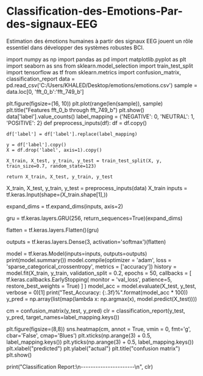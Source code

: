# Classification-des-Emotions-Par-des-signaux-EEG
Estimation des émotions humaines à partir des signaux EEG jouent un rôle essentiel dans développer des systèmes robustes BCI. 

import numpy as np
import pandas as pd
import matplotlib.pyplot as plt
import seaborn as sns
from sklearn.model_selection import train_test_split
import tensorflow as tf
from sklearn.metrics import confusion_matrix, classification_report
data = pd.read_csv('C:/Users/KHALED/Desktop/emotions/emotions.csv')
sample = data.loc[0, 'fft_0_b':'fft_749_b']

plt.figure(figsize=(16, 10))
plt.plot(range(len(sample)), sample)
plt.title("Features fft_0_b through fft_749_b")
plt.show()
data['label'].value_counts()
label_mapping = {'NEGATIVE': 0, 'NEUTRAL': 1, 'POSITIVE': 2}
def preprocess_inputs(df):
    df = df.copy()
    
    df['label'] = df['label'].replace(label_mapping)
    
    y = df['label'].copy()
    X = df.drop('label', axis=1).copy()
    
    X_train, X_test, y_train, y_test = train_test_split(X, y, train_size=0.7, random_state=123)
    
    return X_train, X_test, y_train, y_test
X_train, X_test, y_train, y_test = preprocess_inputs(data)
X_train
inputs = tf.keras.Input(shape=(X_train.shape[1],))

expand_dims = tf.expand_dims(inputs, axis=2)

gru = tf.keras.layers.GRU(256, return_sequences=True)(expand_dims)

flatten = tf.keras.layers.Flatten()(gru)

outputs = tf.keras.layers.Dense(3, activation='softmax')(flatten)


model = tf.keras.Model(inputs=inputs, outputs=outputs)
print(model.summary())
model.compile(optimizer = 'adam',
             loss = 'sparse_categorical_crossentropy',
             metrics = ['accuracy'])
history = model.fit(X_train,
                   y_train,
                   validation_split = 0.2,
                    epochs = 50,
                    callbacks = [
                        tf.keras.callbacks.EarlyStopping(
                        monitor = 'val_loss',
                        patience=5,
                        restore_best_weights = True)
                    ]
                        )
model_acc = model.evaluate(X_test, y_test, verbose = 0)[1]
print("Test_Accuracy: {:.3f}%".format(model_acc * 100))
y_pred = np.array(list(map(lambda x: np.argmax(x), model.predict(X_test))))

cm = confusion_matrix(y_test, y_pred)
clr = classification_report(y_test, y_pred, target_names=label_mapping.keys())

plt.figure(figsize=(8,8))
sns.heatmap(cm, annot = True, vmin = 0, fmt='g', cbar='False', cmap='Blues')
plt.xticks(np.arange(3) + 0.5, label_mapping.keys())
plt.yticks(np.arange(3) + 0.5, label_mapping.keys())
plt.xlabel("predicted")
plt.ylabel("actual")
plt.title("confusion matrix")
plt.show()

print("Classification Report:\n----------------------\n", clr)
